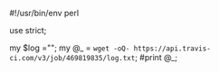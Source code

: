 #!/usr/bin/env perl

use strict;

my $log ="";
my @_ = `wget -oQ- https://api.travis-ci.com/v3/job/469819835/log.txt`;
#print @_;
